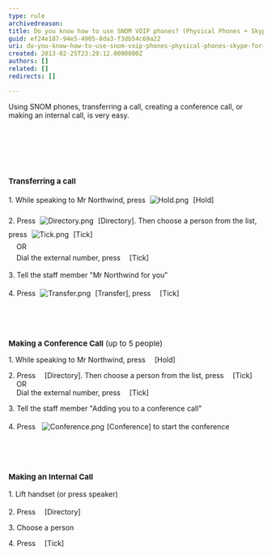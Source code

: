 ```yaml
---
type: rule
archivedreason: 
title: Do you know how to use SNOM VOIP phones? (Physical Phones + Skype for Business)
guid: ef24e187-94e5-4905-8da3-f3db54c69a22
uri: do-you-know-how-to-use-snom-voip-phones-physical-phones-skype-for-business
created: 2013-02-25T23:29:12.0000000Z
authors: []
related: []
redirects: []

---
```



Using SNOM phones, transferring a call, creating a conference call, or making an internal call,&#160;is very easy.<div><br></div>
<br><excerpt class='endintro'></excerpt><br>
<p></p><p><strong style="font-size&#58;15px;"><br></strong></p><p><strong style="font-size&#58;15px;">Transferring a call</strong></p><p>1. While speaking to Mr Northwind, press <img alt="Hold.png" src="/ITAndNetworking/Rules-to-Better-Lync/PublishingImages/Hold.png" style="margin&#58;5px;" />&#160;[Hold]</p><p>2. Press <img alt="Directory.png" src="/ITAndNetworking/Rules-to-Better-Lync/PublishingImages/Directory.png" style="margin&#58;5px;" />&#160;[Directory]. Then choose a person from the list, press <img alt="Tick.png" src="/ITAndNetworking/Rules-to-Better-Lync/PublishingImages/Tick.png" style="margin&#58;5px;" />&#160;[Tick]&#160;<br><span style="line-height&#58;1.6;">&#160; &#160; OR<br></span><span style="line-height&#58;1.6;">&#160; &#160; Dial the external number, press<img src="/ITAndNetworking/Rules-to-Better-Lync/PublishingImages/Tick.png" alt="" style="margin&#58;5px;" />&#160;&#160;[Tick]</span></p><p>3. Tell the staff member &quot;Mr Northwind for you&quot;</p><p>4. Press <img alt="Transfer.png" src="/ITAndNetworking/Rules-to-Better-Lync/PublishingImages/Transfer.png" style="margin&#58;5px;" />&#160;[Transfer], press <img src="/ITAndNetworking/Rules-to-Better-Lync/PublishingImages/Tick.png" alt="" style="margin&#58;5px;" />&#160;[Tick]</p><p><br></p><p><br></p><p><span style="font-size&#58;15px;"><strong>Making a&#160;Conference </strong><strong>Call</strong> (up to 5 people)</span></p><p>1. While speaking to Mr Northwind, press <img src="/ITAndNetworking/Rules-to-Better-Lync/PublishingImages/Hold.png" alt="" style="margin&#58;5px;" />&#160;[Hold]</p><p>2. Press <img src="/ITAndNetworking/Rules-to-Better-Lync/PublishingImages/Directory.png" alt="" style="margin&#58;5px;" />&#160;[Directory]. Then choose a person from the list, press <img src="/ITAndNetworking/Rules-to-Better-Lync/PublishingImages/Tick.png" alt="" style="margin&#58;5px;" />&#160;[Tick]&#160;<br>&#160; &#160; OR<br>&#160; &#160;&#160;Dial the external number, press <img src="/ITAndNetworking/Rules-to-Better-Lync/PublishingImages/Tick.png" alt="" style="margin&#58;5px;" />&#160;[Tick]</p><p>3. Tell the staff member &quot;Adding you to a conference call&quot;</p><p>4. Press&#160;&#160;<img alt="Conference.png" src="/ITAndNetworking/Rules-to-Better-Lync/PublishingImages/Conference.png" style="margin&#58;5px;" />[Conference]&#160;to start the conference</p><p><br></p><p><br></p><p><strong style="font-size&#58;15px;">Making an Internal Call</strong></p><p>1. Lift handset (or p<span style="line-height&#58;1.6;">ress speaker)</span></p><p>2. Press <img src="/ITAndNetworking/Rules-to-Better-Lync/PublishingImages/Directory.png" alt="" style="margin&#58;5px;" />&#160;[Directory]</p><p>3. Choose a person</p><p>4. Press <img src="/ITAndNetworking/Rules-to-Better-Lync/PublishingImages/Tick.png" alt="" style="margin&#58;5px;" />&#160;[Tick]</p>


